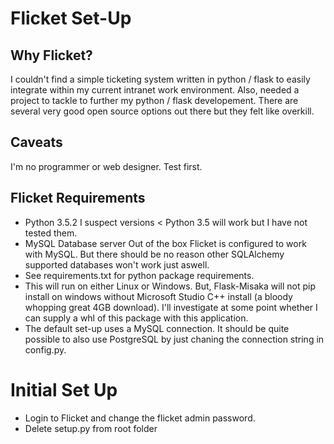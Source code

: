 # Flicket Set-Up

## Why Flicket?
I couldn't find a simple ticketing system written in python / flask to
easily integrate within my current intranet work environment. Also, needed
a project to tackle to further my python / flask developement. There are 
several very good open source options out there but they felt like overkill.

## Caveats
I'm no programmer or web designer. Test first.

## Flicket Requirements
* Python 3.5.2
     I suspect versions < Python 3.5 will work but I have not tested them.
* MySQL Database server
     Out of the box Flicket is configured to work with MySQL. But there 
     should be no reason other SQLAlchemy supported databases won't work
     just aswell.
* See requirements.txt for python package requirements.
* This will run on either Linux or Windows. But, Flask-Misaka will not pip
install on windows without Microsoft Studio C++ install (a bloody whopping
great 4GB download). I'll investigate at some point whether I can supply
a whl of this package with this application.
* The default set-up uses a MySQL connection. It should be quite possible
to also use PostgreSQL by just chaning the connection string in config.py.


# Initial Set Up
* Login to Flicket and change the flicket admin password.
* Delete setup.py from root folder


